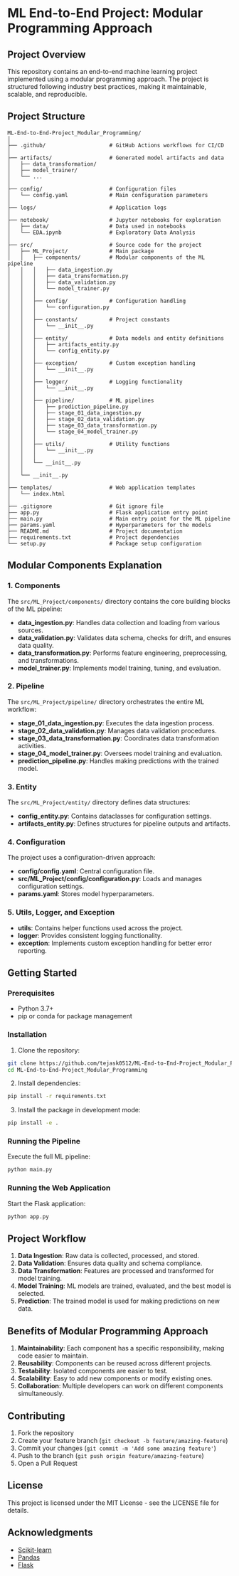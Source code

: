 # ML End-to-End Project: Modular Programming Approach

## Project Overview
This repository contains an end-to-end machine learning project implemented using a modular programming approach. The project is structured following industry best practices, making it maintainable, scalable, and reproducible.

## Project Structure
```
ML-End-to-End-Project_Modular_Programming/
│
├── .github/                    # GitHub Actions workflows for CI/CD
│
├── artifacts/                  # Generated model artifacts and data
│   ├── data_transformation/
│   ├── model_trainer/
│   └── ...
│
├── config/                     # Configuration files
│   └── config.yaml             # Main configuration parameters
│
├── logs/                       # Application logs
│
├── notebook/                   # Jupyter notebooks for exploration
│   ├── data/                   # Data used in notebooks
│   └── EDA.ipynb               # Exploratory Data Analysis
│
├── src/                        # Source code for the project
│   ├── ML_Project/             # Main package
│   │   ├── components/         # Modular components of the ML pipeline
│   │   │   ├── data_ingestion.py
│   │   │   ├── data_transformation.py
│   │   │   ├── data_validation.py
│   │   │   └── model_trainer.py
│   │   │
│   │   ├── config/             # Configuration handling
│   │   │   └── configuration.py
│   │   │
│   │   ├── constants/          # Project constants
│   │   │   └── __init__.py
│   │   │
│   │   ├── entity/             # Data models and entity definitions
│   │   │   ├── artifacts_entity.py
│   │   │   └── config_entity.py
│   │   │
│   │   ├── exception/          # Custom exception handling
│   │   │   └── __init__.py
│   │   │
│   │   ├── logger/             # Logging functionality
│   │   │   └── __init__.py
│   │   │
│   │   ├── pipeline/           # ML pipelines
│   │   │   ├── prediction_pipeline.py
│   │   │   ├── stage_01_data_ingestion.py
│   │   │   ├── stage_02_data_validation.py
│   │   │   ├── stage_03_data_transformation.py
│   │   │   └── stage_04_model_trainer.py
│   │   │
│   │   ├── utils/              # Utility functions
│   │   │   └── __init__.py
│   │   │
│   │   └── __init__.py
│   │
│   └── __init__.py
│
├── templates/                  # Web application templates
│   └── index.html
│
├── .gitignore                  # Git ignore file
├── app.py                      # Flask application entry point
├── main.py                     # Main entry point for the ML pipeline
├── params.yaml                 # Hyperparameters for the models
├── README.md                   # Project documentation
├── requirements.txt            # Project dependencies
└── setup.py                    # Package setup configuration
```

## Modular Components Explanation

### 1. Components
The `src/ML_Project/components/` directory contains the core building blocks of the ML pipeline:

- **data_ingestion.py**: Handles data collection and loading from various sources.
- **data_validation.py**: Validates data schema, checks for drift, and ensures data quality.
- **data_transformation.py**: Performs feature engineering, preprocessing, and transformations.
- **model_trainer.py**: Implements model training, tuning, and evaluation.

### 2. Pipeline
The `src/ML_Project/pipeline/` directory orchestrates the entire ML workflow:

- **stage_01_data_ingestion.py**: Executes the data ingestion process.
- **stage_02_data_validation.py**: Manages data validation procedures.
- **stage_03_data_transformation.py**: Coordinates data transformation activities.
- **stage_04_model_trainer.py**: Oversees model training and evaluation.
- **prediction_pipeline.py**: Handles making predictions with the trained model.

### 3. Entity
The `src/ML_Project/entity/` directory defines data structures:

- **config_entity.py**: Contains dataclasses for configuration settings.
- **artifacts_entity.py**: Defines structures for pipeline outputs and artifacts.

### 4. Configuration
The project uses a configuration-driven approach:

- **config/config.yaml**: Central configuration file.
- **src/ML_Project/config/configuration.py**: Loads and manages configuration settings.
- **params.yaml**: Stores model hyperparameters.

### 5. Utils, Logger, and Exception
- **utils**: Contains helper functions used across the project.
- **logger**: Provides consistent logging functionality.
- **exception**: Implements custom exception handling for better error reporting.

## Getting Started

### Prerequisites
- Python 3.7+
- pip or conda for package management

### Installation
1. Clone the repository:
```bash
git clone https://github.com/tejask0512/ML-End-to-End-Project_Modular_Programming.git
cd ML-End-to-End-Project_Modular_Programming
```

2. Install dependencies:
```bash
pip install -r requirements.txt
```

3. Install the package in development mode:
```bash
pip install -e .
```

### Running the Pipeline
Execute the full ML pipeline:
```bash
python main.py
```

### Running the Web Application
Start the Flask application:
```bash
python app.py
```

## Project Workflow

1. **Data Ingestion**: Raw data is collected, processed, and stored.
2. **Data Validation**: Ensures data quality and schema compliance.
3. **Data Transformation**: Features are processed and transformed for model training.
4. **Model Training**: ML models are trained, evaluated, and the best model is selected.
5. **Prediction**: The trained model is used for making predictions on new data.

## Benefits of Modular Programming Approach

1. **Maintainability**: Each component has a specific responsibility, making code easier to maintain.
2. **Reusability**: Components can be reused across different projects.
3. **Testability**: Isolated components are easier to test.
4. **Scalability**: Easy to add new components or modify existing ones.
5. **Collaboration**: Multiple developers can work on different components simultaneously.

## Contributing
1. Fork the repository
2. Create your feature branch (`git checkout -b feature/amazing-feature`)
3. Commit your changes (`git commit -m 'Add some amazing feature'`)
4. Push to the branch (`git push origin feature/amazing-feature`)
5. Open a Pull Request

## License
This project is licensed under the MIT License - see the LICENSE file for details.

## Acknowledgments
- [Scikit-learn](https://scikit-learn.org/)
- [Pandas](https://pandas.pydata.org/)
- [Flask](https://flask.palletsprojects.com/)
